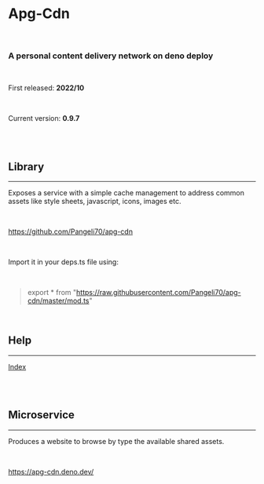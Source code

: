 # **Apg-Cdn** 

<br>
 
### A personal content delivery network on deno deploy  

<br>

First released: **2022/10** 

<br>

Current version: **0.9.7** 

<br>

<br>

## Library 
---

Exposes a service with a simple cache management to address common assets like style sheets, javascript, icons, images etc. 

<br>

https://github.com/Pangeli70/apg-cdn 

<br>

Import it in your deps.ts file using: 

<br>

> export * from "https://raw.githubusercontent.com/Pangeli70/apg-cdn/master/mod.ts" 

<br>

## Help 
---

[Index](hlp/index.md)  

<br>

<br>

## Microservice 
---

Produces a website to browse by type the available shared assets. 

<br>

https://apg-cdn.deno.dev/ 

<br>